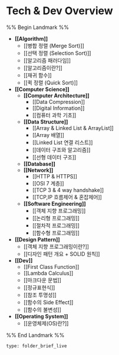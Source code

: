 # Tech & Dev Overview

%% Begin Landmark %%
- **[[Algorithm]]**
	- [[병합 정렬 (Merge Sort)]]
	- [[선택 정렬 (Selection Sort)]]
	- [[알고리즘 패러다임]]
	- [[알고리즘이란?]]
	- [[재귀 함수]]
	- [[퀵 정렬 (Quick Sort)]]
- **[[Computer Science]]**
	- **[[Computer Architecture]]**
		- [[Data Compression]]
		- [[Digital Information]]
		- [[컴퓨터 과학 기초]]
	- **[[Data Structure]]**
		- [[Array & Linked List & ArrayList]]
		- [[Array 배열]]
		- [[Linked List 연결 리스트]]
		- [[데이터 구조와 알고리즘]]
		- [[선형 데이터 구조]]
	- **[[Database]]**
	- **[[Network]]**
		- [[HTTP & HTTPS]]
		- [[OSI 7 계층]]
		- [[TCP 3 & 4 way handshake]]
		- [[TCP,IP 흐름제어 & 혼잡제어]]
	- **[[Software Engineering]]**
		- [[객체 지향 프로그래밍]]
		- [[논리형 프로그래밍]]
		- [[절차적 프로그래밍]]
		- [[함수형 프로그래밍]]
- **[[Design Pattern]]**
	- [[객체 지향 프로그래밍이란?]]
	- [[디자인 패턴 개요 + SOLID 원칙]]
- **[[Dev]]**
	- [[First Class Function]]
	- [[Lambda Calculus]]
	- [[마크다운 문법]]
	- [[정규표현식]]
	- [[참조 투명성]]
	- [[함수의 Side Effect]]
	- [[함수의 불변성]]
- **[[Operating System]]**
	- [[운영체제(OS)란?]]

%% End Landmark %%


```ccard
type: folder_brief_live
```

